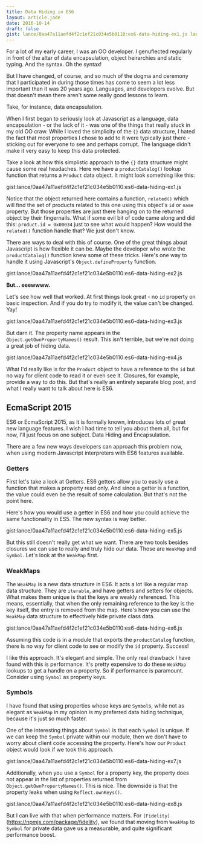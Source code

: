 ```yaml
---
title: Data Hiding in ES6
layout: article.jade
date: 2016-10-14
draft: false
gist: lance/0aa47a11aefd4f2c1ef21c034e5b0110:es6-data-hiding-ex1.js lance/0aa47a11aefd4f2c1ef21c034e5b0110:es6-data-hiding-ex2.js lance/0aa47a11aefd4f2c1ef21c034e5b0110:es6-data-hiding-ex3.js lance/0aa47a11aefd4f2c1ef21c034e5b0110:es6-data-hiding-ex4.js lance/0aa47a11aefd4f2c1ef21c034e5b0110:es6-data-hiding-ex5.js lance/0aa47a11aefd4f2c1ef21c034e5b0110:es6-data-hiding-ex6.js lance/0aa47a11aefd4f2c1ef21c034e5b0110:es6-data-hiding-ex7.js lance/0aa47a11aefd4f2c1ef21c034e5b0110:es6-data-hiding-ex8.js
---
```


For a lot of my early career, I was an OO developer. I genuflected regularly in
front of the altar of data encapsulation, object heirarchies and static typing.
And the syntax. Oh the syntax!

But I have changed, of course, and so much of the dogma and ceremony that
I participated in during those times has come to seem a lot less important
than it was 20 years ago. Languages, and developers evolve. But that doesn't
mean there aren't some really good lessons to learn.

Take, for instance, data encapsulation.

<!-- More -->

When I first began to seriously look at Javascript as a language, data
encapsulation - or the lack of it - was one of the things that really stuck
in my old OO craw. While I loved the simplicity of the `{}` data structure,
I hated the fact that most properties I chose to add to it were typically
just there - sticking out for everyone to see and perhaps corrupt. The language
didn't make it very easy to keep this data protected.

Take a look at how this simplistic approach to the `{}` data structure
might cause some real headaches. Here we have a `productCatalog()` lookup
function that returns a `Product` data object. It might look something like
this:

gist:lance/0aa47a11aefd4f2c1ef21c034e5b0110:es6-data-hiding-ex1.js

Notice that the object returned here contains a function, `related()` which
will find the set of products related to this one using this object's `id`
or `name` property. But those properties are just there hanging on to the
returned object by their fingernails. What if some evil bit of code came along
and did this: `product.id = 0x00034` just to see what would happen? How
would the `related()` function handle that? We just don't know.

There are ways to deal with this of course. One of the great things
about Javascript is how flexible it can be. Maybe the developer who wrote
the `productCatalog()` function knew some of these tricks. Here's one way
to handle it using Javascript's `Object.defineProperty` function.

gist:lance/0aa47a11aefd4f2c1ef21c034e5b0110:es6-data-hiding-ex2.js

**But... eeewwww.**

Let's see how well that worked. At first things look great -
no `id` property on basic inspection. And if you do try to modify it,
the value can't be changed. Yay!

gist:lance/0aa47a11aefd4f2c1ef21c034e5b0110:es6-data-hiding-ex3.js

But darn it. The property name appears in the `Object.getOwnPropertyNames()`
result. This isn't terrible, but we're not doing a great job of hiding data.

gist:lance/0aa47a11aefd4f2c1ef21c034e5b0110:es6-data-hiding-ex4.js

What I'd really like is for the `Product` object to have a reference to the
`id` but no way for client code to read it or even see it. Closures, for example,
provide a way to do this. But that's really an entirely separate blog post, and what
I really want to talk about here is ES6.

## EcmaScript 2015

ES6 or EcmaScript 2015, as it is formally known, introduces lots of great
new language features. I wish I had time to tell you about them all, but
for now, I'll just focus on one subject. Data Hiding and Encapsulation.

There are a few new ways developers can approach this problem now, when
using modern Javascript interpreters with ES6 features available.

### Getters

First let's take a look at Getters. ES6 getters allow you to easily
use a function that makes a property read only. And since a getter is a
function, the value could even be the result of some calculation. But
that's not the point here.

Here's how you would use a getter in ES6 and how you could achieve the
same functionality in ES5. The new syntax is way better.

gist:lance/0aa47a11aefd4f2c1ef21c034e5b0110:es6-data-hiding-ex5.js

But this still doesn't really get what we want. There are two tools
besides closures we can use to really and truly hide our data. Those are
`WeakMap` and `Symbol`. Let's look at the `WeakMap` first.

### WeakMaps

The `WeakMap` is a new data structure in ES6. It acts a lot like
a regular map data structure. They are `iterable`, and have getters and
setters for objects. What makes them unique is that the keys are weakly
referenced. This means, essentially, that when the only remaining reference
to the key is the key itself, the entry is removed from the map. Here's
how you can use the `WeakMap` data structure to effectively hide private
class data.

gist:lance/0aa47a11aefd4f2c1ef21c034e5b0110:es6-data-hiding-ex6.js

Assuming this code is in a module that exports the `productCatalog`
function, there is no way for client code to see or modify the `id`
property. Success!

I like this approach. It's elegant and simple. The only real drawback I
have found with this is performance. It's pretty expensive to do these
`WeakMap` lookups to get a handle on a property. So if performance is
paramount. Consider using `Symbol` as property keys.

### Symbols

I have found that using properties whose keys are `Symbol`s, while not
as elegant as `WeakMap` in my opinion is my preferred data hiding
technique, because it's just so much faster.

One of the interesting things about `Symbol` is that each `Symbol`
is unique. If we can keep the `Symbol` private within our module,
then we don't have to worry about client code accessing the property.
Here's how our `Product` object would look if we took this approach.

gist:lance/0aa47a11aefd4f2c1ef21c034e5b0110:es6-data-hiding-ex7.js

Additionally, when you use a `Symbol` for a property key, the property
does not appear in the list of properties returned from
`Object.getOwnPropertyNames()`. This is nice. The downside is that
the property leaks when using `Reflect.ownKeys()`.

gist:lance/0aa47a11aefd4f2c1ef21c034e5b0110:es6-data-hiding-ex8.js

But I can live with that when performance matters. For
`[Fidelity]`(https://npmjs.com/package/fidelity), we found that moving
from `WeakMap` to `Symbol` for private data gave us a measurable, and
quite significant performance boost.


